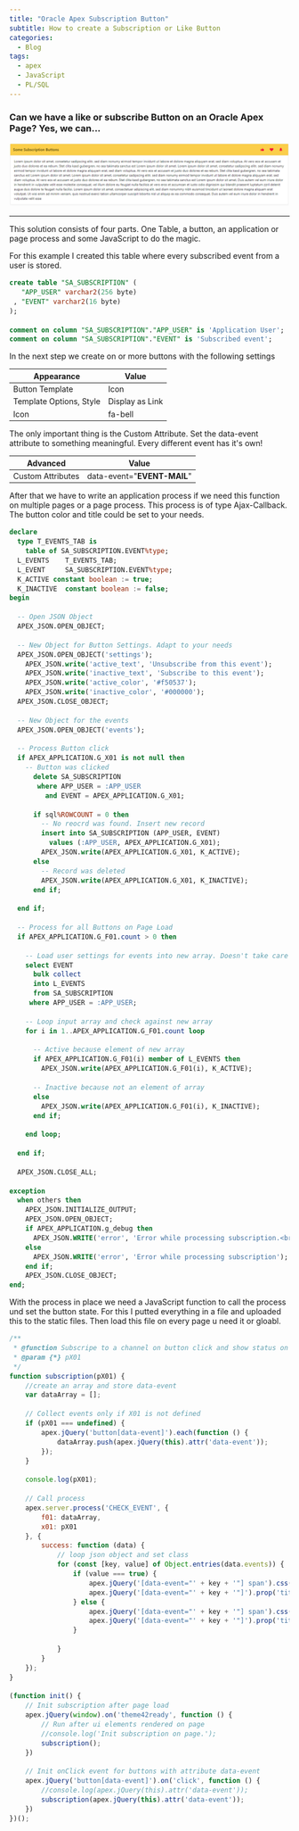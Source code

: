 ```yaml
---
title: "Oracle Apex Subscription Button"
subtitle: How to create a Subscription or Like Button
categories:
  - Blog
tags:
  - apex
  - JavaScript
  - PL/SQL
---
```


### Can we have a like or subscribe Button on an Oracle Apex Page? Yes, we can...

![subscription button](/assets/images/subscription.png)

------

This solution consists of four  parts. One Table, a button, an application or page process and some JavaScript to do the magic.

For this example I created this table where every subscribed event from a user is stored.

```sql
create table "SA_SUBSCRIPTION" (
   "APP_USER" varchar2(256 byte)
 , "EVENT" varchar2(16 byte)
);

comment on column "SA_SUBSCRIPTION"."APP_USER" is 'Application User';
comment on column "SA_SUBSCRIPTION"."EVENT" is 'Subscribed event';
```



In the next step we create on or more buttons with the following settings 

| Appearance              | Value           |
| ----------------------- | --------------- |
| Button Template         | Icon            |
| Template Options, Style | Display as Link |
| Icon                    | fa-bell         |

The only important thing is the Custom Attribute. Set the data-event attribute to something meaningful. Every different event has it's own!

| Advanced          | Value                       |
| ----------------- | --------------------------- |
| Custom Attributes | data-event="**EVENT-MAIL**" |

After that we have to write an application process if we need this function on multiple pages or a page process. This process is of type Ajax-Callback. The button color and title could be set to your needs.

```sql
declare
  type T_EVENTS_TAB is
    table of SA_SUBSCRIPTION.EVENT%type;
  L_EVENTS    T_EVENTS_TAB;
  L_EVENT     SA_SUBSCRIPTION.EVENT%type;
  K_ACTIVE constant boolean := true;
  K_INACTIVE  constant boolean := false;
begin

  -- Open JSON Object
  APEX_JSON.OPEN_OBJECT;

  -- New Object for Button Settings. Adapt to your needs
  APEX_JSON.OPEN_OBJECT('settings');
    APEX_JSON.write('active_text', 'Unsubscribe from this event');
    APEX_JSON.write('inactive_text', 'Subscribe to this event');
    APEX_JSON.write('active_color', '#f50537');
    APEX_JSON.write('inactive_color', '#000000');
  APEX_JSON.CLOSE_OBJECT;

  -- New Object for the events
  APEX_JSON.OPEN_OBJECT('events');

  -- Process Button click
  if APEX_APPLICATION.G_X01 is not null then
    -- Button was clicked
      delete SA_SUBSCRIPTION
       where APP_USER = :APP_USER
         and EVENT = APEX_APPLICATION.G_X01;

      if sql%ROWCOUNT = 0 then
        -- No reocrd was found. Insert new record
        insert into SA_SUBSCRIPTION (APP_USER, EVENT) 
          values (:APP_USER, APEX_APPLICATION.G_X01);
        APEX_JSON.write(APEX_APPLICATION.G_X01, K_ACTIVE);
      else
        -- Record was deleted 
        APEX_JSON.write(APEX_APPLICATION.G_X01, K_INACTIVE);
      end if;
  
  end if;
  
  -- Process for all Buttons on Page Load
  if APEX_APPLICATION.G_F01.count > 0 then

    -- Load user settings for events into new array. Doesn't take care of events from APEX_APPLICATION.G_F01 :(
    select EVENT
      bulk collect
      into L_EVENTS
      from SA_SUBSCRIPTION
     where APP_USER = :APP_USER;

    -- Loop input array and check against new array
    for i in 1..APEX_APPLICATION.G_F01.count loop
    
      -- Active because element of new array
      if APEX_APPLICATION.G_F01(i) member of L_EVENTS then
        APEX_JSON.write(APEX_APPLICATION.G_F01(i), K_ACTIVE);
      
      -- Inactive because not an element of array
      else
        APEX_JSON.write(APEX_APPLICATION.G_F01(i), K_INACTIVE);
      end if;
      
    end loop;

  end if;

  APEX_JSON.CLOSE_ALL;
  
exception 
  when others then
    APEX_JSON.INITIALIZE_OUTPUT;
    APEX_JSON.OPEN_OBJECT;
    if APEX_APPLICATION.g_debug then
      APEX_JSON.WRITE('error', 'Error while processing subscription.<br><i>'   || sqlerrm || '</i>');
    else
      APEX_JSON.WRITE('error', 'Error while processing subscription');
    end if;
    APEX_JSON.CLOSE_OBJECT;    
end;
```

With the process in place we need a JavaScript function to call the process und set the button state. For this I putted everything in a file and uploaded this to the static files. Then load this file on every page u need it or gloabl.

```javascript
/**
 * @function Subscripe to a channel on button click and show status on button with custom color
 * @param {*} pX01 
 */
function subscription(pX01) {
    //create an array and store data-event
    var dataArray = [];

    // Collect events only if X01 is not defined
    if (pX01 === undefined) {
        apex.jQuery('button[data-event]').each(function () {
            dataArray.push(apex.jQuery(this).attr('data-event'));
        });
    }

    console.log(pX01);

    // Call process
    apex.server.process('CHECK_EVENT', {
        f01: dataArray,
        x01: pX01
    }, {
        success: function (data) {
            // loop json object and set class
            for (const [key, value] of Object.entries(data.events)) {
                if (value === true) {
                    apex.jQuery('[data-event="' + key + '"] span').css('color', data.settings.active_color);
                    apex.jQuery('[data-event="' + key + '"]').prop('title', data.settings.active_text);
                } else {
                    apex.jQuery('[data-event="' + key + '"] span').css('color', data.settings.inactive_color);
                    apex.jQuery('[data-event="' + key + '"]').prop('title', data.settings.inactive_text);
                }

            }
        }
    });
}

(function init() {
    // Init subscription after page load
    apex.jQuery(window).on('theme42ready', function () {
        // Run after ui elements rendered on page
        //console.log('Init subscription on page.');
        subscription();
    })

    // Init onClick event for buttons with attribute data-event
    apex.jQuery('button[data-event]').on('click', function () {
        //console.log(apex.jQuery(this).attr('data-event'));
        subscription(apex.jQuery(this).attr('data-event'));
    })
})();
```
